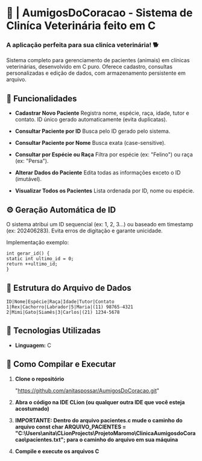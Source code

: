 # 🐶 | AumigosDoCoracao - Sistema de Cliníca Veterinária feito em C

### **A aplicação perfeita para sua cliníca veterinária!**  🐕

Sistema completo para gerenciamento de pacientes (animais) em clínicas veterinárias, desenvolvido em C puro. Oferece cadastro, consultas personalizadas e edição de dados, com armazenamento persistente em arquivo.

## 🐾 Funcionalidades
- **Cadastrar Novo Paciente**
  Registra nome, espécie, raça, idade, tutor e contato.
  ID único gerado automaticamente (evita duplicatas).

- **Consultar Paciente por ID**
  Busca pelo ID gerado pelo sistema.

- **Consultar Paciente por Nome**
  Busca exata (case-sensitive).

- **Consultar por Espécie ou Raça**
  Filtra por espécie (ex: "Felino") ou raça (ex: "Persa").

- **Alterar Dados do Paciente**
  Edita todas as informações exceto o ID (imutável).

- **Visualizar Todos os Pacientes**
  Lista ordenada por ID, nome ou espécie.

## ⚙️ Geração Automática de ID
O sistema atribui um ID sequencial (ex: 1, 2, 3...) ou baseado em timestamp (ex: 202406283).
Evita erros de digitação e garante unicidade.

Implementação exemplo:

```
int gerar_id() {  
static int ultimo_id = 0;  
return ++ultimo_id;  
}
```

## 📁 Estrutura do Arquivo de Dados
```
ID|Nome|Espécie|Raça|Idade|Tutor|Contato  
1|Rex|Cachorro|Labrador|5|Maria|(11) 98765-4321  
2|Mimi|Gato|Siamês|3|Carlos|(21) 1234-5678  
```

## 🚀 Tecnologias Utilizadas
- **Linguagem:** C


## 📖 Como Compilar e Executar
1. **Clone o repositório**

   "https://github.com/anitaspossar/AumigosDoCoracao.git"

2. **Abra o código na IDE CLion (ou qualquer outra IDE que você esteja acostumado)**

3. **IMPORTANTE: Dentro do arquivo pacientes.c mude o caminho do arquivo const char ARQUIVO_PACIENTES = "C:\\Users\\anita\\CLionProjects\\ProjetoMaromo\\ClinicaAumigosdoCoracao\\pacientes.txt"; para o caminho do arquivo em sua máquina**

4. **Compile e execute os arquivos C**
